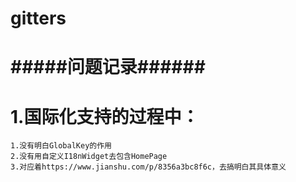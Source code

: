 # gitters

# ##################
# #####问题记录######
# #################

# 1.国际化支持的过程中：
    1.没有明白GlobalKey的作用
    2.没有用自定义I18nWidget去包含HomePage
    3.对应着https://www.jianshu.com/p/8356a3bc8f6c，去搞明白其具体意义
